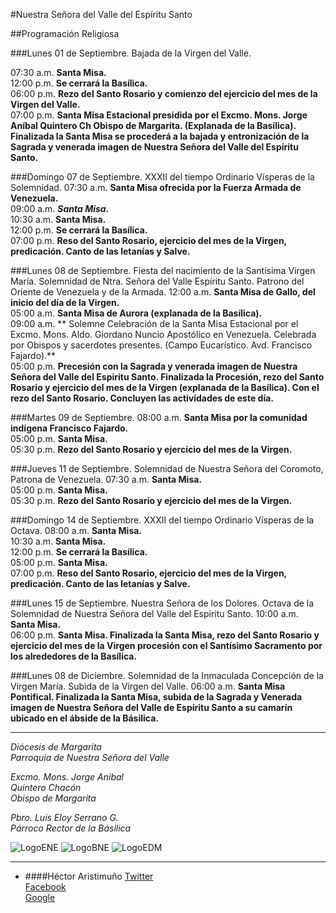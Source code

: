 #Nuestra Señora del Valle del Espíritu Santo

##Programación Religiosa

###Lunes 01 de Septiembre. Bajada de la Virgen del Valle.

07:30 a.m. **Santa Misa.**  
12:00 p.m. **Se cerrará la Basílica.**  
06:00 p.m. **Rezo del Santo Rosario y comienzo del ejercicio del mes de la Virgen del Valle.**  
07:00 p.m. **Santa Misa Estacional presidida por el Excmo. Mons. Jorge Aníbal Quintero Ch Obispo de Margarita. (Explanada de la Basílica). Finalizada la Santa Misa se procederá a la bajada y entronización de la Sagrada y venerada imagen de Nuestra Señora del Valle del Espíritu Santo.**

###Domingo 07 de Septiembre. XXXII del tiempo Ordinario Vísperas de la Solemnidad.
07:30 a.m. **Santa Misa ofrecida por la Fuerza Armada de Venezuela.**  
09:00 a.m. ***Santa Misa.***  
10:30 a.m. **Santa Misa.**  
12:00 p.m. **Se cerrará la Basílica.**  
07:00 p.m. **Reso del Santo Rosario, ejercicio del mes de la Virgen, predicación. Canto de las letanías y Salve.**

###Lunes 08 de Septiembre. Fiesta del nacimiento de la Santísima Virgen María. Solemnidad de Ntra. Señora del Valle Espíritu Santo. Patrono del Oriente de Venezuela y de la Armada.
12:00 a.m. **Santa Misa de Gallo, del inicio del día de la Virgen.**  
05:00 a.m. **Santa Misa de Aurora (explanada de la Basílica).**  
09:00 a.m. ** Solemne Celebración de la Santa Misa Estacional por el Excmo. Mons. Aldo. Giordano Nuncio Apostólico en Venezuela. Celebrada por Obispos y sacerdotes presentes. (Campo Eucarístico. Avd. Francisco Fajardo).**  
05:00 p.m. **Precesión con la Sagrada y venerada imagen de Nuestra Señora del Valle del Espiritu Santo. Finalizada la Procesión, rezo del Santo Rosario y ejercicio del mes de la Virgen (explanada de la Basílica). Con el rezo del Santo Rosario. Concluyen las actividades de este día.**  

###Martes 09 de Septiembre.
08:00 a.m. **Santa Misa por la comunidad indígena Francisco Fajardo.**  
05:00 p.m. **Santa Misa.**  
05:30 p.m. **Rezo del Santo Rosario y ejercicio del mes de la Virgen.**  

###Jueves 11 de Septiembre. Solemnidad de Nuestra Señora del Coromoto, Patrona de Venezuela.
07:30 a.m. **Santa Misa.**  
05:00 p.m. **Santa Misa.**  
05:30 p.m. **Rezo del Santo Rosario y ejercicio del mes de la Virgen.**  

###Domingo 14 de Septiembre. XXXII del tiempo Ordinario Vísperas de la Octava.
08:00 a.m. **Santa Misa.**  
10:30 a.m. **Santa Misa.**  
12:00 p.m. **Se cerrará la Basílica.**  
05:00 p.m. **Santa Misa.**  
07:00 p.m. **Reso del Santo Rosario, ejercicio del mes de la Virgen, predicación. Canto de las letanías y Salve.**

###Lunes 15 de Septiembre. Nuestra Señora de los Dolores. Octava de la Solemnidad de Nuestra Señora del Valle del Espíritu Santo.
10:00 a.m. **Santa Misa.**  
06:00 p.m. **Santa Misa. Finalizada la Santa Misa, rezo del Santo Rosario y ejercicio del mes de la Virgen procesión con el Santísimo Sacramento por los alrededores de la Basílica.**

###Lunes 08 de Diciembre. Solemnidad de la Inmaculada Concepción de la Virgen María. Subida de la Virgen del Valle.
06:00 a.m. **Santa Misa Pontifical. Finalizada la Santa Misa, subida de la Sagrada y Venerada imagen de Nuestra Señora del Valle de Espíritu Santo a su camarín ubicado en el ábside de la Básilica.**  

---
*Diócesis de Margarita*  
*Parroquia de Nuestra Señora del Valle*

*Excmo. Mons. Jorge Anibal*  
*Quintero Chacón*  
*Obispo de Margarita*

*Pbro. Luis Eloy Serrano G.*  
*Párroco Rector de la Básilica*

![LogoENE](/img/Escudo_Nueva_Esparta.png?raw=true "Escudo de Nueva Esparta")
![LogoBNE](/img/Flag_of_Nueva_Esparta.png?raw=true "Bandera de Nueva Esparta")
![LogoEDM](/img/Escudo_De_La_Diocesis_De_Margarita.png?raw=true "Diócesis de Margarita")

---
+ ####Héctor Aristimuño
[Twitter](https://twitter.com/V3xt0r)  
[Facebook](https://www.facebook.com/V3ct0r)  
[Google](https://www.google.com/+HectorAristimu%C3%B1o)  